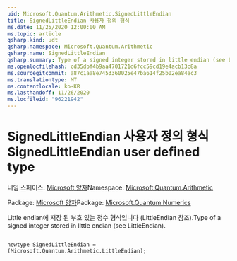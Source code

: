 ```yaml
---
uid: Microsoft.Quantum.Arithmetic.SignedLittleEndian
title: SignedLittleEndian 사용자 정의 형식
ms.date: 11/25/2020 12:00:00 AM
ms.topic: article
qsharp.kind: udt
qsharp.namespace: Microsoft.Quantum.Arithmetic
qsharp.name: SignedLittleEndian
qsharp.summary: Type of a signed integer stored in little endian (see LittleEndian).
ms.openlocfilehash: cd35dbf4b9aa4701721d6fcc59cd19e4acb13c8a
ms.sourcegitcommit: a87c1aa8e7453360025e47ba614f25b02ea84ec3
ms.translationtype: MT
ms.contentlocale: ko-KR
ms.lasthandoff: 11/26/2020
ms.locfileid: "96221942"
---
```

# <a name="signedlittleendian-user-defined-type"></a><span data-ttu-id="34785-102">SignedLittleEndian 사용자 정의 형식</span><span class="sxs-lookup"><span data-stu-id="34785-102">SignedLittleEndian user defined type</span></span>

<span data-ttu-id="34785-103">네임 스페이스: [Microsoft 양자](xref:Microsoft.Quantum.Arithmetic)</span><span class="sxs-lookup"><span data-stu-id="34785-103">Namespace: [Microsoft.Quantum.Arithmetic](xref:Microsoft.Quantum.Arithmetic)</span></span>

<span data-ttu-id="34785-104">Package: [Microsoft 양자](https://nuget.org/packages/Microsoft.Quantum.Numerics)</span><span class="sxs-lookup"><span data-stu-id="34785-104">Package: [Microsoft.Quantum.Numerics](https://nuget.org/packages/Microsoft.Quantum.Numerics)</span></span>


<span data-ttu-id="34785-105">Little endian에 저장 된 부호 있는 정수 형식입니다 (LittleEndian 참조).</span><span class="sxs-lookup"><span data-stu-id="34785-105">Type of a signed integer stored in little endian (see LittleEndian).</span></span>

```qsharp

newtype SignedLittleEndian = (Microsoft.Quantum.Arithmetic.LittleEndian);
```

